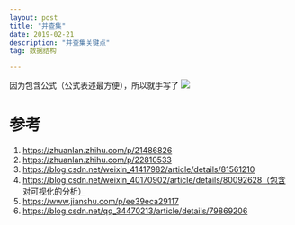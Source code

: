 ```yaml
---
layout: post
title: "并查集"
date: 2019-02-21
description: "并查集关键点"
tag: 数据结构

---
```


因为包含公式（公式表述最方便），所以就手写了
<img src="/images/posts/optimizer.jpg">

# 参考
1. https://zhuanlan.zhihu.com/p/21486826
2. https://zhuanlan.zhihu.com/p/22810533
3. https://blog.csdn.net/weixin_41417982/article/details/81561210
4. https://blog.csdn.net/weixin_40170902/article/details/80092628（包含对可视化的分析）
1. https://www.jianshu.com/p/ee39eca29117
1. https://blog.csdn.net/qq_34470213/article/details/79869206